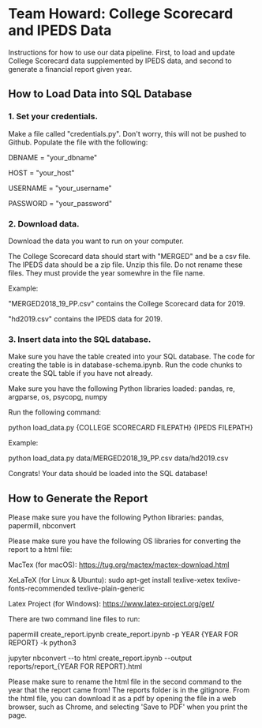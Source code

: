 # Team Howard: College Scorecard and IPEDS Data
Instructions for how to use our data pipeline. First, to load and update College Scorecard data supplemented by IPEDS data, and second to generate a financial report given year.

## How to Load Data into SQL Database

### 1. Set your credentials.
Make a file called "credentials.py". Don't worry, this will not be pushed to Github. 
Populate the file with the following:

DBNAME = "your_dbname"

HOST = "your_host"

USERNAME = "your_username"

PASSWORD = "your_password"


### 2. Download data.
Download the data you want to run on your computer.

The College Scorecard data should start with "MERGED" and be a csv file. The IPEDS data should be a zip file. Unzip this file. Do not rename these files. They must provide the year somewhre in the file name.

Example:

"MERGED2018_19_PP.csv" contains the College Scorecard data for 2019.

"hd2019.csv" contains the IPEDS data for 2019.

### 3. Insert data into the SQL database.
Make sure you have the table created into your SQL database.
The code for creating the table is in database-schema.ipynb. Run the code chunks to create the SQL table if you have not already.

Make sure you have the following Python libraries loaded: 
pandas, re, argparse, os, psycopg, numpy

Run the following command: 

python load_data.py {COLLEGE SCORECARD FILEPATH} {IPEDS FILEPATH}

Example: 

python load_data.py data/MERGED2018_19_PP.csv data/hd2019.csv

Congrats! Your data should be loaded into the SQL database!

## How to Generate the Report
Please make sure you have the following Python libraries:
pandas, papermill, nbconvert

Please make sure you have the following OS libraries for converting the report to a html file:

MacTex (for macOS): https://tug.org/mactex/mactex-download.html

XeLaTeX (for Linux & Ubuntu): sudo apt-get install texlive-xetex texlive-fonts-recommended texlive-plain-generic

Latex Project (for Windows): https://www.latex-project.org/get/ 

There are two command line files to run:

papermill create_report.ipynb create_report.ipynb -p YEAR {YEAR FOR REPORT} -k python3

jupyter nbconvert --to html create_report.ipynb --output reports/report_{YEAR FOR REPORT}.html

Please make sure to rename the html file in the second command to the year that the report came from! The reports folder is in the gitignore. From the html file, you can download it as a pdf by opening the file in a web browser, such as Chrome, and selecting 'Save to PDF' when you print the page.